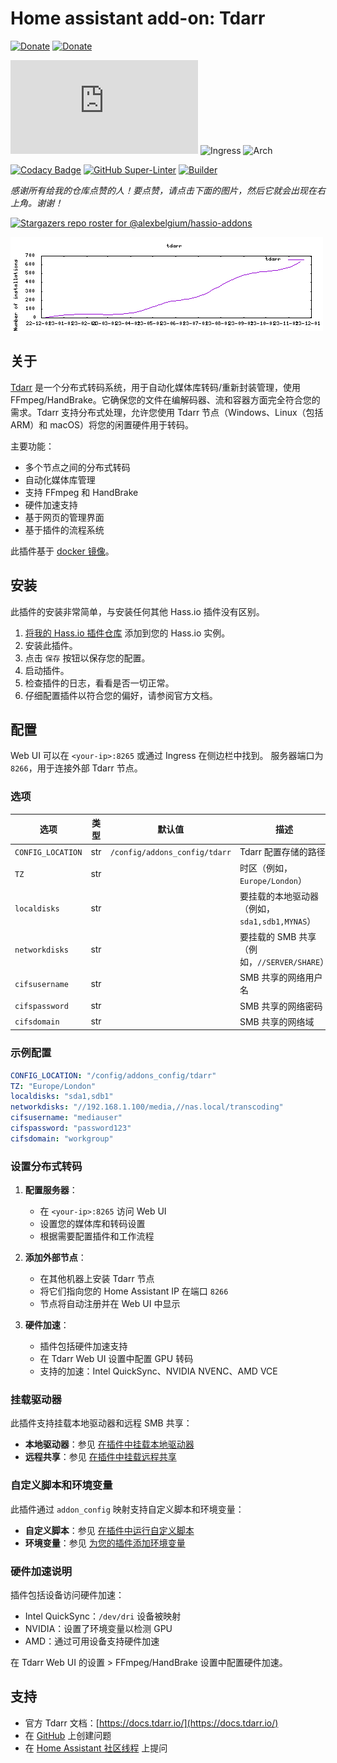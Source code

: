 # Home assistant add-on: Tdarr

[![Donate][donation-badge]](https://www.buymeacoffee.com/alexbelgium)
[![Donate][paypal-badge]](https://www.paypal.com/donate/?hosted_button_id=DZFULJZTP3UQA)

![Version](https://img.shields.io/badge/dynamic/json?label=版本&query=%24.version&url=https%3A%2F%2Fraw.githubusercontent.com%2Falexbelgium%2Fhassio-addons%2Fmaster%2Ftdarr%2Fconfig.json)
![Ingress](https://img.shields.io/badge/dynamic/json?label=Ingress&query=%24.ingress&url=https%3A%2F%2Fraw.githubusercontent.com%2Falexbelgium%2Fhassio-addons%2Fmaster%2Ftdarr%2Fconfig.json)
![Arch](https://img.shields.io/badge/dynamic/json?color=success&label=Arch&query=%24.arch&url=https%3A%2F%2Fraw.githubusercontent.com%2Falexbelgium%2Fhassio-addons%2Fmaster%2Ftdarr%2Fconfig.json)

[![Codacy Badge](https://app.codacy.com/project/badge/Grade/9c6cf10bdbba45ecb202d7f579b5be0e)](https://www.codacy.com/gh/alexbelgium/hassio-addons/dashboard?utm_source=github.com&utm_medium=referral&utm_content=alexbelgium/hassio-addons&utm_campaign=Badge_Grade)
[![GitHub Super-Linter](https://img.shields.io/github/actions/workflow/status/alexbelgium/hassio-addons/weekly-supelinter.yaml?label=Lint%20code%20base)](https://github.com/alexbelgium/hassio-addons/actions/workflows/weekly-supelinter.yaml)
[![Builder](https://img.shields.io/github/actions/workflow/status/alexbelgium/hassio-addons/onpush_builder.yaml?label=Builder)](https://github.com/alexbelgium/hassio-addons/actions/workflows/onpush_builder.yaml)

[donation-badge]: https://img.shields.io/badge/Buy%20me%20a%20coffee%20(no%20paypal)-%23d32f2f?logo=buy-me-a-coffee&style=flat&logoColor=white
[paypal-badge]: https://img.shields.io/badge/Buy%20me%20a%20coffee%20with%20Paypal-0070BA?logo=paypal&style=flat&logoColor=white

_感谢所有给我的仓库点赞的人！要点赞，请点击下面的图片，然后它就会出现在右上角。谢谢！_

[![Stargazers repo roster for @alexbelgium/hassio-addons](https://raw.githubusercontent.com/alexbelgium/hassio-addons/master/.github/stars2.svg)](https://github.com/alexbelgium/hassio-addons/stargazers)

![downloads evolution](https://raw.githubusercontent.com/alexbelgium/hassio-addons/master/tdarr/stats.png)

## 关于

[Tdarr](https://tdarr.io) 是一个分布式转码系统，用于自动化媒体库转码/重新封装管理，使用 FFmpeg/HandBrake。它确保您的文件在编解码器、流和容器方面完全符合您的需求。Tdarr 支持分布式处理，允许您使用 Tdarr 节点（Windows、Linux（包括 ARM）和 macOS）将您的闲置硬件用于转码。

主要功能：
- 多个节点之间的分布式转码
- 自动化媒体库管理
- 支持 FFmpeg 和 HandBrake
- 硬件加速支持
- 基于网页的管理界面
- 基于插件的流程系统

此插件基于 [docker 镜像](https://hub.docker.com/r/hurlenko/Tdarr)。

## 安装

此插件的安装非常简单，与安装任何其他 Hass.io 插件没有区别。

1. [将我的 Hass.io 插件仓库][repository] 添加到您的 Hass.io 实例。
1. 安装此插件。
1. 点击 `保存` 按钮以保存您的配置。
1. 启动插件。
1. 检查插件的日志，看看是否一切正常。
1. 仔细配置插件以符合您的偏好，请参阅官方文档。

## 配置

Web UI 可以在 `<your-ip>:8265` 或通过 Ingress 在侧边栏中找到。
服务器端口为 `8266`，用于连接外部 Tdarr 节点。

### 选项

| 选项 | 类型 | 默认值 | 描述 |
|------|------|--------|-------|
| `CONFIG_LOCATION` | str | `/config/addons_config/tdarr` | Tdarr 配置存储的路径 |
| `TZ` | str | | 时区（例如，`Europe/London`） |
| `localdisks` | str | | 要挂载的本地驱动器（例如，`sda1,sdb1,MYNAS`） |
| `networkdisks` | str | | 要挂载的 SMB 共享（例如，`//SERVER/SHARE`） |
| `cifsusername` | str | | SMB 共享的网络用户名 |
| `cifspassword` | str | | SMB 共享的网络密码 |
| `cifsdomain` | str | | SMB 共享的网络域 |

### 示例配置

```yaml
CONFIG_LOCATION: "/config/addons_config/tdarr"
TZ: "Europe/London"
localdisks: "sda1,sdb1"
networkdisks: "//192.168.1.100/media,//nas.local/transcoding"
cifsusername: "mediauser"
cifspassword: "password123"
cifsdomain: "workgroup"
```

### 设置分布式转码

1. **配置服务器**：
   - 在 `<your-ip>:8265` 访问 Web UI
   - 设置您的媒体库和转码设置
   - 根据需要配置插件和工作流程

2. **添加外部节点**：
   - 在其他机器上安装 Tdarr 节点
   - 将它们指向您的 Home Assistant IP 在端口 `8266`
   - 节点将自动注册并在 Web UI 中显示

3. **硬件加速**：
   - 插件包括硬件加速支持
   - 在 Tdarr Web UI 设置中配置 GPU 转码
   - 支持的加速：Intel QuickSync、NVIDIA NVENC、AMD VCE

### 挂载驱动器

此插件支持挂载本地驱动器和远程 SMB 共享：

- **本地驱动器**：参见 [在插件中挂载本地驱动器](https://github.com/alexbelgium/hassio-addons/wiki/Mounting-Local-Drives-in-Addons)
- **远程共享**：参见 [在插件中挂载远程共享](https://github.com/alexbelgium/hassio-addons/wiki/Mounting-remote-shares-in-Addons)

### 自定义脚本和环境变量

此插件通过 `addon_config` 映射支持自定义脚本和环境变量：

- **自定义脚本**：参见 [在插件中运行自定义脚本](https://github.com/alexbelgium/hassio-addons/wiki/Running-custom-scripts-in-Addons)
- **环境变量**：参见 [为您的插件添加环境变量](https://github.com/alexbelgium/hassio-addons/wiki/Add-Environment-variables-to-your-Addon)

### 硬件加速说明

插件包括设备访问硬件加速：
- Intel QuickSync：`/dev/dri` 设备被映射
- NVIDIA：设置了环境变量以检测 GPU
- AMD：通过可用设备支持硬件加速

在 Tdarr Web UI 的设置 > FFmpeg/HandBrake 设置中配置硬件加速。

## 支持

- 官方 Tdarr 文档：[https://docs.tdarr.io/](https://docs.tdarr.io/)
- 在 [GitHub](https://github.com/alexbelgium/hassio-addons/issues) 上创建问题
- 在 [Home Assistant 社区线程](https://community.home-assistant.io/t/home-assistant-addon-tdarr/282108/3) 上提问

[repository]: https://github.com/alexbelgium/hassio-addons